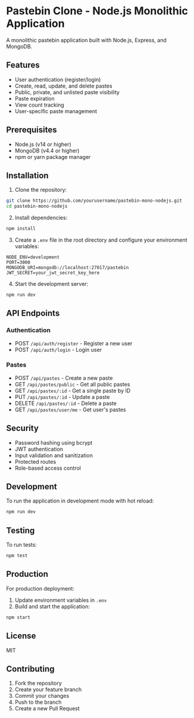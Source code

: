 # Pastebin Clone - Node.js Monolithic Application

A monolithic pastebin application built with Node.js, Express, and MongoDB.

## Features

- User authentication (register/login)
- Create, read, update, and delete pastes
- Public, private, and unlisted paste visibility
- Paste expiration
- View count tracking
- User-specific paste management

## Prerequisites

- Node.js (v14 or higher)
- MongoDB (v4.4 or higher)
- npm or yarn package manager

## Installation

1. Clone the repository:
```bash
git clone https://github.com/yourusername/pastebin-mono-nodejs.git
cd pastebin-mono-nodejs
```

2. Install dependencies:
```bash
npm install
```

3. Create a `.env` file in the root directory and configure your environment variables:
```env
NODE_ENV=development
PORT=3000
MONGODB_URI=mongodb://localhost:27017/pastebin
JWT_SECRET=your_jwt_secret_key_here
```

4. Start the development server:
```bash
npm run dev
```

## API Endpoints

### Authentication
- POST `/api/auth/register` - Register a new user
- POST `/api/auth/login` - Login user

### Pastes
- POST `/api/pastes` - Create a new paste
- GET `/api/pastes/public` - Get all public pastes
- GET `/api/pastes/:id` - Get a single paste by ID
- PUT `/api/pastes/:id` - Update a paste
- DELETE `/api/pastes/:id` - Delete a paste
- GET `/api/pastes/user/me` - Get user's pastes

## Security

- Password hashing using bcrypt
- JWT authentication
- Input validation and sanitization
- Protected routes
- Role-based access control

## Development

To run the application in development mode with hot reload:

```bash
npm run dev
```

## Testing

To run tests:

```bash
npm test
```

## Production

For production deployment:

1. Update environment variables in `.env`
2. Build and start the application:
```bash
npm start
```

## License

MIT

## Contributing

1. Fork the repository
2. Create your feature branch
3. Commit your changes
4. Push to the branch
5. Create a new Pull Request 